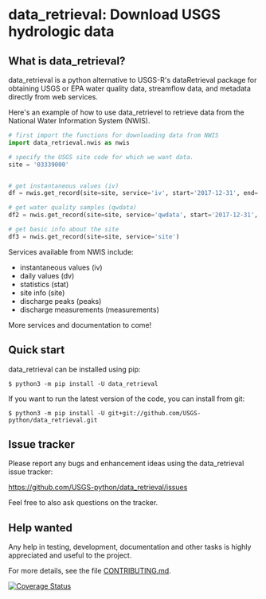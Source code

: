 data_retrieval: Download USGS hydrologic data
=============================================

What is data_retrieval?
-----------------------

data_retrieval is a python alternative to USGS-R's dataRetrieval package for obtaining USGS or EPA water quality data, streamflow data, and metadata directly from web services.

Here's an example of how to use data_retrievel to retrieve data from the National Water Information System (NWIS).

```python
# first import the functions for downloading data from NWIS
import data_retrieval.nwis as nwis

# specify the USGS site code for which we want data.
site = '03339000'


# get instantaneous values (iv)
df = nwis.get_record(site=site, service='iv', start='2017-12-31', end='2018-01-01')

# get water quality samples (qwdata)
df2 = nwis.get_record(site=site, service='qwdata', start='2017-12-31', end='2018-01-01')

# get basic info about the site
df3 = nwis.get_record(site=site, service='site')
```
Services available from NWIS include:
- instantaneous values (iv)
- daily values (dv)
- statistics (stat)
- site info (site)
- discharge peaks (peaks)
- discharge measurements (measurements)

More services and documentation to come!

Quick start
-----------

data_retrieval can be installed using pip:

    $ python3 -m pip install -U data_retrieval

If you want to run the latest version of the code, you can install from git:

    $ python3 -m pip install -U git+git://github.com/USGS-python/data_retrieval.git

Issue tracker
-------------

Please report any bugs and enhancement ideas using the data_retrieval issue
tracker:

  https://github.com/USGS-python/data_retrieval/issues

Feel free to also ask questions on the tracker.


Help wanted
-----------

Any help in testing, development, documentation and other tasks is
highly appreciated and useful to the project. 

For more details, see the file [CONTRIBUTING.md](CONTRIBUTING.md).



[![Coverage Status](https://coveralls.io/repos/github/thodson-usgs/data_retrieval/badge.svg?branch=master)](https://coveralls.io/github/thodson-usgs/data_retrieval?branch=master)
